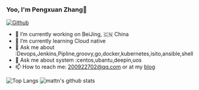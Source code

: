 ### Yoo, I'm Pengxuan Zhang👋

[![Github](https://img.shields.io/github/followers/mattn?label=Follow&style=social)](https://github.com/xuan200922702)



- 🔭 I’m currently working on BeiJing, 🇨🇳 China
- 🌱 I’m currently learning Cloud native
- 💬 Ask me about :Devops,Jenkins,Pipline,groovy,go,docker,kubernetes,isito,ansible,shell
- 💬 Ask me about system :centos,ubantu,deepin,uos
- 📫 How to reach me: 200922702@qq.com or at my [blog](http://www.zhangpengxuan.com)

![Top Langs](https://github-readme-stats.vercel.app/api/top-langs/?username=mattn&hide=html&theme=gotham)
![mattn's github stats](https://github-readme-stats.vercel.app/api?username=xuan200922702&show_icons=true&theme=gotham&count_private=true&line_height=40)

